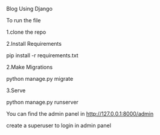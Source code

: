 Blog Using Django 

To run the file

1.clone the repo

2.Install Requirements

pip install -r requirements.txt

2.Make Migrations

python manage.py migrate

3.Serve

python manage.py runserver

You can find the admin panel in http://127.0.0.1:8000/admin

create a superuser to login in admin panel

